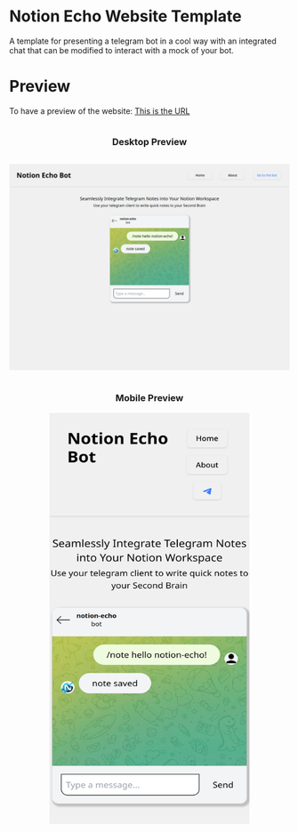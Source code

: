 # Notion Echo Website Template

A template for presenting a telegram bot in a cool way with an integrated chat that can be modified to interact with a mock of your bot.

# Preview
To have a preview of the website: <a href="notion-echo-website.vercel.app">This is the URL</a>

<div style="display: flex; flex-direction: column; align-items: center;">

### Desktop Preview
![screenshot](./src/assets/notion-echo-website-screenshot-desktop.png)

### Mobile Preview
<img style="width: 360px; height: 740px;" src="./src/assets/notion-echo-website-screenshot-mobile.png"/>

</div>